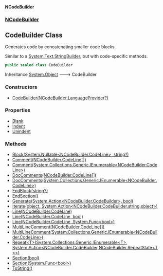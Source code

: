 #### [NCodeBuilder](./index.md 'index')
### [NCodeBuilder](./NCodeBuilder.md 'NCodeBuilder')
## CodeBuilder Class
Generates code by concatenating smaller code blocks.  





Similar to a [System.Text.StringBuilder](https://docs.microsoft.com/en-us/dotnet/api/System.Text.StringBuilder 'System.Text.StringBuilder'), but with code-specific methods.  
```csharp
public sealed class CodeBuilder
```
Inheritance [System.Object](https://docs.microsoft.com/en-us/dotnet/api/System.Object 'System.Object') &#129106; CodeBuilder  
### Constructors
- [CodeBuilder(NCodeBuilder.LanguageProvider?)](./NCodeBuilder-CodeBuilder-CodeBuilder(NCodeBuilder-LanguageProvider-).md 'NCodeBuilder.CodeBuilder.CodeBuilder(NCodeBuilder.LanguageProvider?)')
### Properties
- [Blank](./NCodeBuilder-CodeBuilder-Blank.md 'NCodeBuilder.CodeBuilder.Blank')
- [Indent](./NCodeBuilder-CodeBuilder-Indent.md 'NCodeBuilder.CodeBuilder.Indent')
- [Unindent](./NCodeBuilder-CodeBuilder-Unindent.md 'NCodeBuilder.CodeBuilder.Unindent')
### Methods
- [Block(System.Nullable&lt;NCodeBuilder.CodeLine&gt;, string?)](./NCodeBuilder-CodeBuilder-Block(System-Nullable-NCodeBuilder-CodeLine-_string-).md 'NCodeBuilder.CodeBuilder.Block(System.Nullable&lt;NCodeBuilder.CodeLine&gt;, string?)')
- [Comment(NCodeBuilder.CodeLine[])](./NCodeBuilder-CodeBuilder-Comment(NCodeBuilder-CodeLine--).md 'NCodeBuilder.CodeBuilder.Comment(NCodeBuilder.CodeLine[])')
- [Comment(System.Collections.Generic.IEnumerable&lt;NCodeBuilder.CodeLine&gt;)](./NCodeBuilder-CodeBuilder-Comment(System-Collections-Generic-IEnumerable-NCodeBuilder-CodeLine-).md 'NCodeBuilder.CodeBuilder.Comment(System.Collections.Generic.IEnumerable&lt;NCodeBuilder.CodeLine&gt;)')
- [DocComments(NCodeBuilder.CodeLine[])](./NCodeBuilder-CodeBuilder-DocComments(NCodeBuilder-CodeLine--).md 'NCodeBuilder.CodeBuilder.DocComments(NCodeBuilder.CodeLine[])')
- [DocComments(System.Collections.Generic.IEnumerable&lt;NCodeBuilder.CodeLine&gt;)](./NCodeBuilder-CodeBuilder-DocComments(System-Collections-Generic-IEnumerable-NCodeBuilder-CodeLine-).md 'NCodeBuilder.CodeBuilder.DocComments(System.Collections.Generic.IEnumerable&lt;NCodeBuilder.CodeLine&gt;)')
- [EndBlock(string?)](./NCodeBuilder-CodeBuilder-EndBlock(string-).md 'NCodeBuilder.CodeBuilder.EndBlock(string?)')
- [EndSection()](./NCodeBuilder-CodeBuilder-EndSection().md 'NCodeBuilder.CodeBuilder.EndSection()')
- [Generate(System.Action&lt;NCodeBuilder.CodeBuilder&gt;, bool)](./NCodeBuilder-CodeBuilder-Generate(System-Action-NCodeBuilder-CodeBuilder-_bool).md 'NCodeBuilder.CodeBuilder.Generate(System.Action&lt;NCodeBuilder.CodeBuilder&gt;, bool)')
- [Iterate(object, System.Action&lt;NCodeBuilder.CodeBuilder,string,object&gt;)](./NCodeBuilder-CodeBuilder-Iterate(object_System-Action-NCodeBuilder-CodeBuilder_string_object-).md 'NCodeBuilder.CodeBuilder.Iterate(object, System.Action&lt;NCodeBuilder.CodeBuilder,string,object&gt;)')
- [Line(NCodeBuilder.CodeLine)](./NCodeBuilder-CodeBuilder-Line(NCodeBuilder-CodeLine).md 'NCodeBuilder.CodeBuilder.Line(NCodeBuilder.CodeLine)')
- [Line(NCodeBuilder.CodeLine, bool)](./NCodeBuilder-CodeBuilder-Line(NCodeBuilder-CodeLine_bool).md 'NCodeBuilder.CodeBuilder.Line(NCodeBuilder.CodeLine, bool)')
- [Line(NCodeBuilder.CodeLine, System.Func&lt;bool&gt;)](./NCodeBuilder-CodeBuilder-Line(NCodeBuilder-CodeLine_System-Func-bool-).md 'NCodeBuilder.CodeBuilder.Line(NCodeBuilder.CodeLine, System.Func&lt;bool&gt;)')
- [MultiLineComment(NCodeBuilder.CodeLine[])](./NCodeBuilder-CodeBuilder-MultiLineComment(NCodeBuilder-CodeLine--).md 'NCodeBuilder.CodeBuilder.MultiLineComment(NCodeBuilder.CodeLine[])')
- [MultiLineComment(System.Collections.Generic.IEnumerable&lt;NCodeBuilder.CodeLine&gt;)](./NCodeBuilder-CodeBuilder-MultiLineComment(System-Collections-Generic-IEnumerable-NCodeBuilder-CodeLine-).md 'NCodeBuilder.CodeBuilder.MultiLineComment(System.Collections.Generic.IEnumerable&lt;NCodeBuilder.CodeLine&gt;)')
- [Repeat&lt;T&gt;(System.Collections.Generic.IEnumerable&lt;T&gt;, System.Action&lt;NCodeBuilder.CodeBuilder,NCodeBuilder.RepeatState&lt;T&gt;&gt;)](./NCodeBuilder-CodeBuilder-Repeat-T-(System-Collections-Generic-IEnumerable-T-_System-Action-NCodeBuilder-CodeBuilder_NCodeBuilder-RepeatState-T--).md 'NCodeBuilder.CodeBuilder.Repeat&lt;T&gt;(System.Collections.Generic.IEnumerable&lt;T&gt;, System.Action&lt;NCodeBuilder.CodeBuilder,NCodeBuilder.RepeatState&lt;T&gt;&gt;)')
- [Section(bool)](./NCodeBuilder-CodeBuilder-Section(bool).md 'NCodeBuilder.CodeBuilder.Section(bool)')
- [Section(System.Func&lt;bool&gt;)](./NCodeBuilder-CodeBuilder-Section(System-Func-bool-).md 'NCodeBuilder.CodeBuilder.Section(System.Func&lt;bool&gt;)')
- [ToString()](./NCodeBuilder-CodeBuilder-ToString().md 'NCodeBuilder.CodeBuilder.ToString()')
